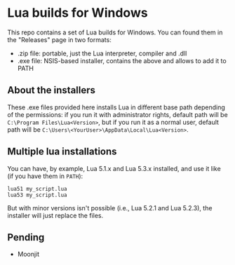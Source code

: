 # Lua builds for Windows

This repo contains a set of Lua builds for Windows. You can found them in the "Releases" page in two formats:

  * .zip file: portable, just the Lua interpreter, compiler and .dll
  * .exe file: NSIS-based installer, contains the above and allows to add it to PATH

## About the installers

These .exe files provided here installs Lua in different base path depending of the permissions: if you run it with administrator rights, default path will be `C:\Program Files\Lua<Version>`, but if you run it as a normal user, default path will be `C:\Users\<YourUser>\AppData\Local\Lua<Version>`.

## Multiple lua installations

You can have, by example, Lua 5.1.x and Lua 5.3.x installed, and use it like (if you have them in `PATH`):

```
lua51 my_script.lua
lua53 my_script.lua
```

But with minor versions isn't possible (i.e., Lua 5.2.1 and Lua 5.2.3), the installer will just replace the files.

## Pending

 - Moonjit